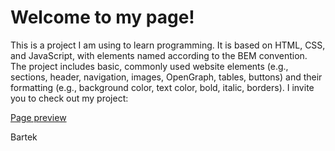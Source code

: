 # Welcome to my page!  

This is a project I am using to learn programming. It is based on HTML, CSS, and JavaScript, with elements named according to the BEM convention. The project includes basic, commonly used website elements (e.g., sections, header, navigation, images, OpenGraph, tables, buttons) and their formatting (e.g., background color, text color, bold, italic, borders). I invite you to check out my project:  

[Page preview](https://liczesso.github.io/homepage/)  

Bartek
